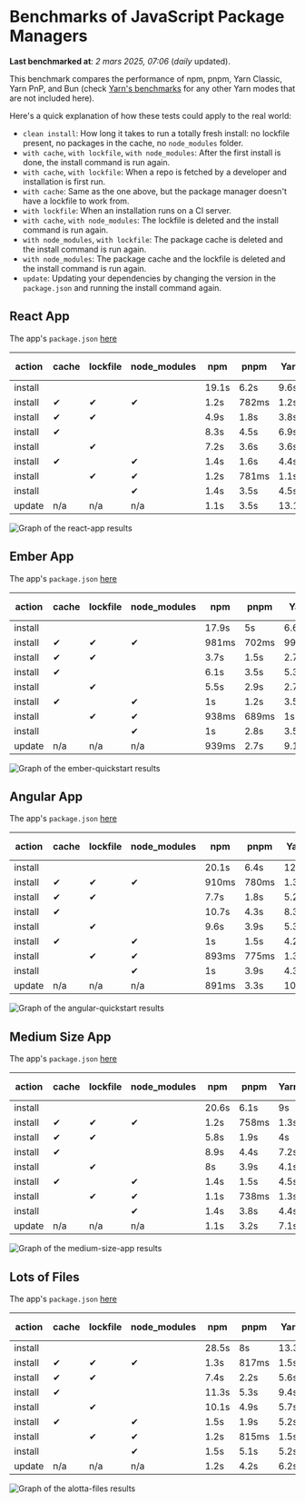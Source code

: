 # Benchmarks of JavaScript Package Managers

**Last benchmarked at**: _2 mars 2025, 07:06_ (_daily_ updated).

This benchmark compares the performance of npm, pnpm, Yarn Classic, Yarn PnP, and Bun (check [Yarn's benchmarks](https://yarnpkg.com/benchmarks) for any other Yarn modes that are not included here).

Here's a quick explanation of how these tests could apply to the real world:

- `clean install`: How long it takes to run a totally fresh install: no lockfile present, no packages in the cache, no `node_modules` folder.
- `with cache`, `with lockfile`, `with node_modules`: After the first install is done, the install command is run again.
- `with cache`, `with lockfile`: When a repo is fetched by a developer and installation is first run.
- `with cache`: Same as the one above, but the package manager doesn't have a lockfile to work from.
- `with lockfile`: When an installation runs on a CI server.
- `with cache`, `with node_modules`: The lockfile is deleted and the install command is run again.
- `with node_modules`, `with lockfile`: The package cache is deleted and the install command is run again.
- `with node_modules`: The package cache and the lockfile is deleted and the install command is run again.
- `update`: Updating your dependencies by changing the version in the `package.json` and running the install command again.

## React App

The app's `package.json` [here](./fixtures/react-app/package.json)

| action  | cache | lockfile | node_modules| npm | pnpm | Yarn | Yarn PnP | Bun |
| ---     | ---   | ---      | ---         | --- | ---  | ---  | ---      | --- |
| install |       |          |             | 19.1s | 6.2s | 9.6s | 4.6s | 1.7s |
| install | ✔     | ✔        | ✔           | 1.2s | 782ms | 1.2s | n/a | 37ms |
| install | ✔     | ✔        |             | 4.9s | 1.8s | 3.8s | 967ms | 461ms |
| install | ✔     |          |             | 8.3s | 4.5s | 6.9s | 4.2s | 459ms |
| install |       | ✔        |             | 7.2s | 3.6s | 3.6s | 957ms | 432ms |
| install | ✔     |          | ✔           | 1.4s | 1.6s | 4.4s | n/a | 36ms |
| install |       | ✔        | ✔           | 1.2s | 781ms | 1.1s | n/a | 33ms |
| install |       |          | ✔           | 1.4s | 3.5s | 4.5s | n/a | 32ms |
| update  | n/a | n/a | n/a | 1.1s | 3.5s | 13.1s | 6.4s | 36ms |

<img alt="Graph of the react-app results" src="results/img/react-app.svg" />

## Ember App

The app's `package.json` [here](./fixtures/ember-quickstart/package.json)

| action  | cache | lockfile | node_modules| npm | pnpm | Yarn | Yarn PnP | Bun |
| ---     | ---   | ---      | ---         | --- | ---  | ---  | ---      | --- |
| install |       |          |             | 17.9s | 5s | 6.6s | 3.6s | 1.1s |
| install | ✔     | ✔        | ✔           | 981ms | 702ms | 992ms | n/a | 28ms |
| install | ✔     | ✔        |             | 3.7s | 1.5s | 2.7s | 860ms | 352ms |
| install | ✔     |          |             | 6.1s | 3.5s | 5.3s | 3.2s | 367ms |
| install |       | ✔        |             | 5.5s | 2.9s | 2.7s | 852ms | 339ms |
| install | ✔     |          | ✔           | 1s | 1.2s | 3.5s | n/a | 28ms |
| install |       | ✔        | ✔           | 938ms | 689ms | 1s | n/a | 25ms |
| install |       |          | ✔           | 1s | 2.8s | 3.5s | n/a | 26ms |
| update  | n/a | n/a | n/a | 939ms | 2.7s | 9.1s | 4.6s | 29ms |

<img alt="Graph of the ember-quickstart results" src="results/img/ember-quickstart.svg" />

## Angular App

The app's `package.json` [here](./fixtures/angular-quickstart/package.json)

| action  | cache | lockfile | node_modules| npm | pnpm | Yarn | Yarn PnP | Bun |
| ---     | ---   | ---      | ---         | --- | ---  | ---  | ---      | --- |
| install |       |          |             | 20.1s | 6.4s | 12s | 4.6s | 1.7s |
| install | ✔     | ✔        | ✔           | 910ms | 780ms | 1.3s | n/a | 31ms |
| install | ✔     | ✔        |             | 7.7s | 1.8s | 5.2s | 1.2s | 870ms |
| install | ✔     |          |             | 10.7s | 4.3s | 8.3s | 4.1s | 844ms |
| install |       | ✔        |             | 9.6s | 3.9s | 5.3s | 1.2s | 838ms |
| install | ✔     |          | ✔           | 1s | 1.5s | 4.2s | n/a | 29ms |
| install |       | ✔        | ✔           | 893ms | 775ms | 1.3s | n/a | 27ms |
| install |       |          | ✔           | 1s | 3.9s | 4.3s | n/a | 26ms |
| update  | n/a | n/a | n/a | 891ms | 3.3s | 10.6s | 4.3s | 34ms |

<img alt="Graph of the angular-quickstart results" src="results/img/angular-quickstart.svg" />

## Medium Size App

The app's `package.json` [here](./fixtures/medium-size-app/package.json)

| action  | cache | lockfile | node_modules| npm | pnpm | Yarn | Yarn PnP | Bun |
| ---     | ---   | ---      | ---         | --- | ---  | ---  | ---      | --- |
| install |       |          |             | 20.6s | 6.1s | 9s | 4.6s | 1.7s |
| install | ✔     | ✔        | ✔           | 1.2s | 758ms | 1.3s | n/a | 34ms |
| install | ✔     | ✔        |             | 5.8s | 1.9s | 4s | 1.2s | 502ms |
| install | ✔     |          |             | 8.9s | 4.4s | 7.2s | 4.2s | 470ms |
| install |       | ✔        |             | 8s | 3.9s | 4.1s | 1.1s | 471ms |
| install | ✔     |          | ✔           | 1.4s | 1.5s | 4.5s | n/a | 33ms |
| install |       | ✔        | ✔           | 1.1s | 738ms | 1.3s | n/a | 30ms |
| install |       |          | ✔           | 1.4s | 3.8s | 4.4s | n/a | 30ms |
| update  | n/a | n/a | n/a | 1.1s | 3.2s | 7.1s | 4.4s | 40ms |

<img alt="Graph of the medium-size-app results" src="results/img/medium-size-app.svg" />

## Lots of Files

The app's `package.json` [here](./fixtures/alotta-files/package.json)

| action  | cache | lockfile | node_modules| npm | pnpm | Yarn | Yarn PnP | Bun |
| ---     | ---   | ---      | ---         | --- | ---  | ---  | ---      | --- |
| install |       |          |             | 28.5s | 8s | 13.3s | 5.5s | 2s |
| install | ✔     | ✔        | ✔           | 1.3s | 817ms | 1.5s | n/a | 41ms |
| install | ✔     | ✔        |             | 7.4s | 2.2s | 5.6s | 1.3s | 724ms |
| install | ✔     |          |             | 11.3s | 5.3s | 9.4s | 5s | 719ms |
| install |       | ✔        |             | 10.1s | 4.9s | 5.7s | 1.3s | 712ms |
| install | ✔     |          | ✔           | 1.5s | 1.9s | 5.2s | n/a | 41ms |
| install |       | ✔        | ✔           | 1.2s | 815ms | 1.5s | n/a | 37ms |
| install |       |          | ✔           | 1.5s | 5.1s | 5.2s | n/a | 37ms |
| update  | n/a | n/a | n/a | 1.2s | 4.2s | 6.2s | 5s | 96ms |

<img alt="Graph of the alotta-files results" src="results/img/alotta-files.svg" />